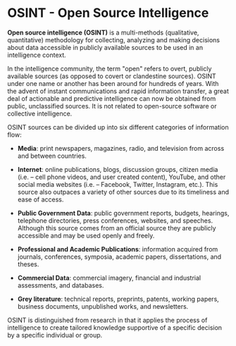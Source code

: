 # OSINT - Open Source Intelligence

**Open source intelligence (OSINT)** is a multi-methods (qualitative, quantitative) methodology for collecting, analyzing and making decisions about data accessible in publicly available sources to be used in an intelligence context.

In the intelligence community, the term "open" refers to overt, publicly available sources (as opposed to covert or clandestine sources). OSINT under one name or another has been around for hundreds of years. With the advent of instant communications and rapid information transfer, a great deal of actionable and predictive intelligence can now be obtained from public, unclassified sources. It is not related to open-source software or collective intelligence.

OSINT sources can be divided up into six different categories of information flow:

* **Media**: print newspapers, magazines, radio, and television from across and between countries.

* **Internet**: online publications, blogs, discussion groups, citizen media (i.e. – cell phone videos, and user created content), YouTube, and other social media websites (i.e. – Facebook, Twitter, Instagram, etc.). This source also outpaces a variety of other sources due to its timeliness and ease of access.

* **Public Government Data**: public government reports, budgets, hearings, telephone directories, press conferences, websites, and speeches. Although this source comes from an official source they are publicly accessible and may be used openly and freely.

* **Professional and Academic Publications**: information acquired from journals, conferences, symposia, academic papers, dissertations, and theses.

* **Commercial Data**: commercial imagery, financial and industrial assessments, and databases.

* **Grey literature**: technical reports, preprints, patents, working papers, business documents, unpublished works, and newsletters.

OSINT is distinguished from research in that it applies the process of intelligence to create tailored knowledge supportive of a specific decision by a specific individual or group.

